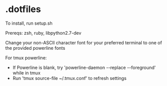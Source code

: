 # .dotfiles

To install, run setup.sh

Prereqs: zsh, ruby, libpython2.7-dev

Change your non-ASCII character font for your preferred terminal to one of the provided powerline fonts

For tmux powerline:
- If Powerline is blank, try 'powerline-daemon --replace --foreground' while in tmux
- Run 'tmux source-file ~/.tmux.conf' to refresh settings
